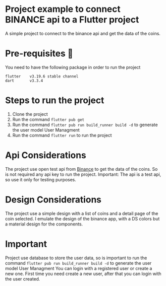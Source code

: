 # Project example to connect BINANCE api to a Flutter project

A simple project to connect to the binance api and get the data of the coins.

# Pre-requisites 🚩
You need to have the following package in order to run the project

```
flutter    v3.19.6 stable channel
dart       v3.3.4
```

# Steps to run the project
1. Clone the project
2. Run the command `flutter pub get`
3. Run the command `flutter pub run build_runner build -d` to generate the user model User Managment
4. Run the command `flutter run` to run the project

# Api Considerations
The project use open test api from [Binance](https://binance-docs.github.io/apidocs/spot/en/#general-info) to get the data of the coins.
So is not required any api key to run the project.
Important: The api is a test api, so use it only for testing purposes.

# Design Considerations
The project use a simple design with a list of coins and a detail page of the coin selected.
I emulate the design of the binance app, with a DS colors but a material design for the components.

# Important
Project use database to store the user data, so is important to run the command `flutter pub run build_runner build -d` to generate the user model User Managment
You can login with a registered user or create a new one.
First time you need create a new user, after that you can login with the user created.

